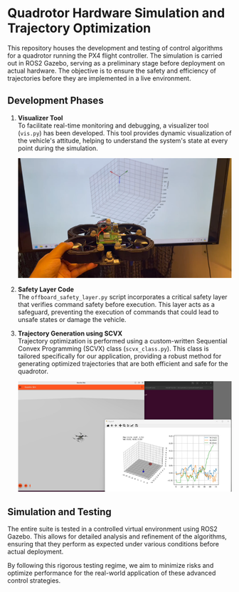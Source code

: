 
# Quadrotor Hardware Simulation and Trajectory Optimization

This repository houses the development and testing of control algorithms for a quadrotor running the PX4 flight controller. The simulation is carried out in ROS2 Gazebo, serving as a preliminary stage before deployment on actual hardware. The objective is to ensure the safety and efficiency of trajectories before they are implemented in a live environment.

## Development Phases

1. **Visualizer Tool**  
   To facilitate real-time monitoring and debugging, a visualizer tool (`vis.py`) has been developed. This tool provides dynamic visualization of the vehicle's attitude, helping to understand the system's state at every point during the simulation.

   ![Visualization Example](results/vis.png)

2. **Safety Layer Code**  
   The `offboard_safety_layer.py` script incorporates a critical safety layer that verifies command safety before execution. This layer acts as a safeguard, preventing the execution of commands that could lead to unsafe states or damage the vehicle.

3. **Trajectory Generation using SCVX**  
   Trajectory optimization is performed using a custom-written Sequential Convex Programming (SCVX) class (`scvx_class.py`). This class is tailored specifically for our application, providing a robust method for generating optimized trajectories that are both efficient and safe for the quadrotor.

   ![Trajectory Generation Example](results/traj.png)

## Simulation and Testing

The entire suite is tested in a controlled virtual environment using ROS2 Gazebo. This allows for detailed analysis and refinement of the algorithms, ensuring that they perform as expected under various conditions before actual deployment.

By following this rigorous testing regime, we aim to minimize risks and optimize performance for the real-world application of these advanced control strategies.
